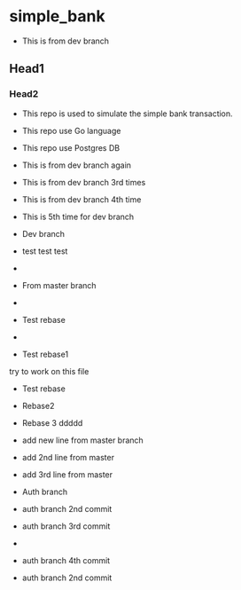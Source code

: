 # simple_bank

- This is from dev branch
## Head1

### Head2
- This repo is used to simulate the simple bank transaction.
- This repo use Go language
- This repo use Postgres DB

- This is from dev branch again

- This is from dev branch 3rd times

- This is from dev branch 4th time

- This is 5th time for dev branch

- Dev branch 

- test test test
- 
- From master branch
- 
- Test rebase
- 
- Test rebase1


try to work on this file

- Test rebase

- Rebase2

- Rebase 3
ddddd

- add new line from master branch

- add 2nd line from master

- add 3rd line from master

- Auth branch

- auth branch 2nd commit

- auth branch 3rd commit
- 
- auth branch 4th commit
 
- auth branch 2nd commit
